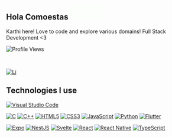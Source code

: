 ## Hola Comoestas<img src="/giphy.gif" width="100px" height="40px">

 Karthi here! Love to code and explore various domains! Full Stack Development <3
 <div><p> <img src="https://komarev.com/ghpvc/?username=KE2002&label=Profile Views&color=green&style=plastic" alt="Profile Views" /> </p>
 <br />
</div>

[![Li](https://img.shields.io/badge/LinkedIn-0077B5?style=for-the-badge&logo=linkedin&logoColor=white)][Li]
## Technologies I use


[![Visual Studio Code](https://img.shields.io/badge/Visual%20Studio%20Code-0078d7.svg?style=for-the-badge&logo=visual-studio-code&logoColor=white)][VS]

[![C](https://img.shields.io/badge/c-%2300599C.svg?style=for-the-badge&logo=c&logoColor=white)][GCC]
[![C++](https://img.shields.io/badge/c++-%2300599C.svg?style=for-the-badge&logo=c%2B%2B&logoColor=white)][GCC]
[![HTML5](https://img.shields.io/badge/html5-%23E34F26.svg?style=for-the-badge&logo=html5&logoColor=white)][HTML]
[![CSS3](https://img.shields.io/badge/css3-%231572B6.svg?style=for-the-badge&logo=css3&logoColor=white)][CSS]
[![JavaScript](https://img.shields.io/badge/javascript-%23323330.svg?style=for-the-badge&logo=javascript&logoColor=%23F7DF1E)][JS]
[![Python](https://img.shields.io/badge/python-3670A0?style=for-the-badge&logo=python&logoColor=ffdd54)][PY]
[![Flutter](https://img.shields.io/badge/Flutter-02569B?style=for-the-badge&logo=flutter&logoColor=white)][Flutter]

[![Expo](https://img.shields.io/badge/expo-1C1E24?style=for-the-badge&logo=expo&logoColor=#D04A37)][EXPO]
[![NestJS](https://img.shields.io/badge/nestjs-%23E0234E.svg?style=for-the-badge&logo=nestjs&logoColor=white)][NEST]
[![Svelte](https://img.shields.io/badge/svelte-%23f1413d.svg?style=for-the-badge&logo=svelte&logoColor=white)][SVELTE]
[![React](https://img.shields.io/badge/react-%2320232a.svg?style=for-the-badge&logo=react&logoColor=%2361DAFB)][REACT]
[![React Native](https://img.shields.io/badge/react_native-%2320232a.svg?style=for-the-badge&logo=react&logoColor=%2361DAFB)][NATIVE]
[![TypeScript](https://img.shields.io/badge/typescript-%23007ACC.svg?style=for-the-badge&logo=typescript&logoColor=white)][TS]


[twitter]: https://twitter.com/Akash2003M
[li]: https://www.linkedin.com/in/karthikeyan-e-34053823a
[VS]: https://code.visualstudio.com/
[Android Studio]: https://developer.android.com/studio
[GCC]: https://gcc.gnu.org/
[HTML]: https://html.com/
[CSS]: https://www.w3.org/Style/CSS/Overview.en.html
[JS]: https://www.javascript.com/
[PY]: https://www.python.org/
[TF]: https://www.tensorflow.org/
[SOLIDITY]: https://soliditylang.org/
[Vivaldi]: https://vivaldi.com/
[GAssistant]: https://assistant.google.com/
[Ethereum]: https://ethereum.org/en/
[MongoDB]: https://www.mongodb.com/
[MySQL]: https://www.mysql.com/
[Supabase]: https://supabase.com/
[Vercel]: https://vercel.com/
[Spotify]: https://open.spotify.com/
[DuckDuckGo]: https://duckduckgo.com/
[Elementary OS]: https://elementary.io/
[Linux Mint]: https://www.linuxmint.com/
[Ubuntu]: https://ubuntu.com/
[Android]: https://www.android.com/intl/en_in/
[Instagram]: https://www.instagram.com/user____name____unavailable/
[EXPO]: https://expo.dev/
[NEST]: https://nestjs.com/
[SVELTE]: https://svelte.dev/
[REACT]: https://reactjs.org/
[NATIVE]: https://reactnative.dev/
[TS]: https://www.typescriptlang.org/
[rust]: https://www.rust-lang.org/
[MA]: https://manjaro.org/
[prisma]: https://www.prisma.io/
[Fedora]: https://getfedora.org/
[Flutter]: https://flutter.dev/

